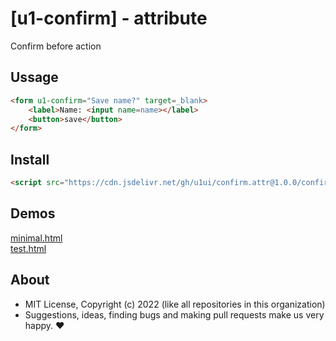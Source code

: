 # [u1-confirm] - attribute
Confirm before action

## Ussage

```html
<form u1-confirm="Save name?" target=_blank>
    <label>Name: <input name=name></label>
    <button>save</button>
</form>
```

## Install

```html
<script src="https://cdn.jsdelivr.net/gh/u1ui/confirm.attr@1.0.0/confirm.min.js" type=module>
```

## Demos

[minimal.html](http://gcdn.li/u1ui/confirm.attr@main/tests/minimal.html)  
[test.html](http://gcdn.li/u1ui/confirm.attr@main/tests/test.html)  

## About

- MIT License, Copyright (c) 2022 <u1> (like all repositories in this organization) <br>
- Suggestions, ideas, finding bugs and making pull requests make us very happy. ♥

